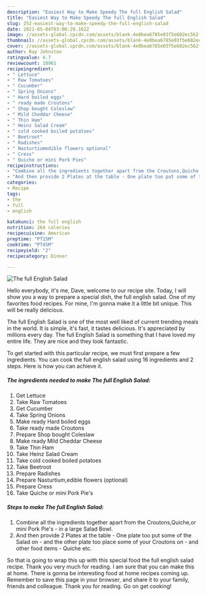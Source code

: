 ```yaml
---
description: "Easiest Way to Make Speedy The full English Salad"
title: "Easiest Way to Make Speedy The full English Salad"
slug: 252-easiest-way-to-make-speedy-the-full-english-salad
date: 2021-05-04T03:06:29.162Z
image: //assets-global.cpcdn.com/assets/blank-4e0bea6785e03f5e602ec562f230caae08da540cada707380b4fe1bbebba43da.png
thumbnail: //assets-global.cpcdn.com/assets/blank-4e0bea6785e03f5e602ec562f230caae08da540cada707380b4fe1bbebba43da.png
cover: //assets-global.cpcdn.com/assets/blank-4e0bea6785e03f5e602ec562f230caae08da540cada707380b4fe1bbebba43da.png
author: Ray Johnston
ratingvalue: 4.7
reviewcount: 18961
recipeingredient:
- " Lettuce"
- " Raw Tomatoes"
- " Cucumber"
- " Spring Onions"
- " Hard boiled eggs"
- " ready made Croutons"
- " Shop bought Coleslaw"
- " Mild Cheddar Cheese"
- " Thin Ham"
- " Heinz Salad Cream"
- " cold cooked boiled potatoes"
- " Beetroot"
- " Radishes"
- " Nasturtiumedible flowers optional"
- " Cress"
- " Quiche or mini Pork Pies"
recipeinstructions:
- "Combine all the ingredients together apart from the Croutons,Quiche,or mini Pork Pie&#39;s - in a large Salad Bowl."
- "And then provide 2 Plates at the table - One plate too put some of the Salad on - and the other plate too place some of your Croutons on - and other food items - Quiche etc."
categories:
- Recipe
tags:
- the
- full
- english

katakunci: the full english 
nutrition: 264 calories
recipecuisine: American
preptime: "PT15M"
cooktime: "PT45M"
recipeyield: "2"
recipecategory: Dinner

---
```



![The full English Salad](//assets-global.cpcdn.com/assets/blank-4e0bea6785e03f5e602ec562f230caae08da540cada707380b4fe1bbebba43da.png)

Hello everybody, it's me, Dave, welcome to our recipe site. Today, I will show you a way to prepare a special dish, the full english salad. One of my favorites food recipes. For mine, I'm gonna make it a little bit unique. This will be really delicious.

The full English Salad is one of the most well liked of current trending meals in the world. It is simple, it's fast, it tastes delicious. It's appreciated by millions every day. The full English Salad is something that I have loved my entire life. They are nice and they look fantastic.




To get started with this particular recipe, we must first prepare a few ingredients. You can cook the full english salad using 16 ingredients and 2 steps. Here is how you can achieve it.

<!--inarticleads1-->

##### The ingredients needed to make The full English Salad:

1. Get  Lettuce
1. Take  Raw Tomatoes
1. Get  Cucumber
1. Take  Spring Onions
1. Make ready  Hard boiled eggs
1. Take  ready made Croutons
1. Prepare  Shop bought Coleslaw
1. Make ready  Mild Cheddar Cheese
1. Take  Thin Ham
1. Take  Heinz Salad Cream
1. Take  cold cooked boiled potatoes
1. Take  Beetroot
1. Prepare  Radishes
1. Prepare  Nasturtium,edible flowers (optional)
1. Prepare  Cress
1. Take  Quiche or mini Pork Pie&#39;s




<!--inarticleads2-->

##### Steps to make The full English Salad:

1. Combine all the ingredients together apart from the Croutons,Quiche,or mini Pork Pie&#39;s - in a large Salad Bowl.
1. And then provide 2 Plates at the table - One plate too put some of the Salad on - and the other plate too place some of your Croutons on - and other food items - Quiche etc.




So that is going to wrap this up with this special food the full english salad recipe. Thank you very much for reading. I am sure that you can make this at home. There is gonna be interesting food at home recipes coming up. Remember to save this page in your browser, and share it to your family, friends and colleague. Thank you for reading. Go on get cooking!
